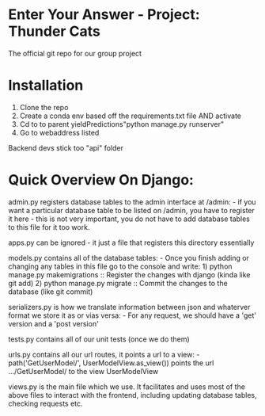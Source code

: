# Enter Your Answer - Project: Thunder Cats

The official git repo for our group project

# Installation
1) Clone the repo
2) Create a conda env based off the requirements.txt file AND activate
3) Cd to to parent yieldPredictions"python manage.py runserver"
4) Go to webaddress listed

Backend devs stick too "api" folder


# Quick Overview On Django:

admin.py registers database tables to the admin interface at /admin:
    - if you want a particular database table to be listed on /admin, you have to register it here
    - this is not very important, you do not have to add database tables to this file for it too work.

apps.py can be ignored - it just a file that registers this directory essentially

models.py contains all of the database tables:
    - Once you finish adding or changing any tables in this file go to the console and write:
        1) python manage.py makemigrations :: Register the changes with django (kinda like git add)
        2) python manage.py migrate :: Commit the changes to the database (like git commit)


serializers.py is how we translate information between json and whaterver format we store it as or vias versa:
    - For any request, we should have a 'get' version and a 'post version'

tests.py contains all of our unit tests (once we do them)

urls.py contains all our url routes, it points a url to a view:
    - path('GetUserModel/', UserModelView.as_view()) points the url .../GetUserModel/ to the view UserModelView

views.py is the main file which we use. It facilitates and uses most of the above files to interact with the frontend, including updating database tables, checking requests etc.










